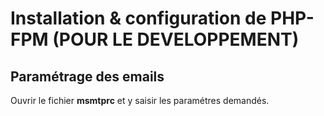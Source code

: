# Installation & configuration de PHP-FPM (POUR LE DEVELOPPEMENT)
## Paramétrage des emails
Ouvrir le fichier **msmtprc** et y saisir les paramétres demandés.